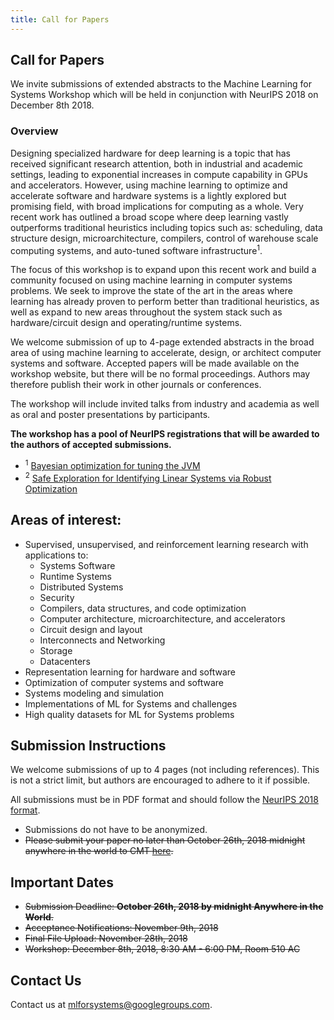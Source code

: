 ```yaml
---
title: Call for Papers
---
```


<div class="inner clearfix">
    <section class="main-content call_for_papers_section">
        <h2>Call for Papers</h2>
        <p>
            We invite submissions of extended abstracts to the Machine Learning for Systems Workshop which will be held in conjunction with NeurIPS 2018 on December 8th 2018.
        </p>
        <h3>Overview</h3>
        <p>
            Designing specialized hardware for deep learning is a topic that has received significant research attention, both in industrial and academic settings, leading to exponential increases in compute capability in GPUs and accelerators. However, using machine learning to optimize and accelerate software and hardware systems is a lightly explored but promising field, with broad implications for computing as a whole. Very recent work has outlined a broad scope where deep learning vastly outperforms traditional heuristics including topics such as: scheduling, data structure design, microarchitecture, compilers, control of warehouse scale computing systems, and auto-tuned software infrastructure<sup>1</sup>.
        </p>
        <p>
            The focus of this workshop is to expand upon this recent work and build a community focused on using machine learning in computer systems problems. We seek to improve the state of the art in the areas where learning has already proven to perform better than traditional heuristics, as well as expand to new areas throughout the system stack such as hardware/circuit design and operating/runtime systems.
        </p>
        <p>
            We welcome submission of up to 4-page extended abstracts in the broad area of using machine learning to accelerate, design, or architect computer systems and software. Accepted papers will be made available on the workshop website, but there will be no formal proceedings. Authors may therefore publish their work in other journals or conferences.
        </p>
        <p>
            The workshop will include invited talks from industry and academia as well as oral and poster presentations by participants.
        </p>
        <p>
            <b>The workshop has a pool of NeurIPS registrations that will be awarded to the authors of accepted submissions.</b>
        </p>
        <ul class="footnotes">
        <li><sup>1</sup> <a href="https://www.youtube.com/watch?v=YhNl468S8CI">Bayesian optimization for tuning the JVM</a></li>
        <li><sup>2</sup> <a href="https://arxiv.org/abs/1711.11165">Safe Exploration for Identifying Linear Systems via Robust Optimization</a></li>
        </ul>
    </section>
</div>
<div class="areas_of_interest_section">
    <div class="inner clearfix">
        <section class="main-content">
            <h2>Areas of interest:</h2>
            <ul>
                <li>Supervised, unsupervised, and reinforcement learning research with applications to:
                    <ul>
                        <li>Systems Software</li>
                        <li>Runtime Systems</li>
                        <li>Distributed Systems</li>
                        <li>Security</li>
                        <li>Compilers, data structures, and code optimization</li>
                        <li>Computer architecture, microarchitecture, and accelerators</li>
                        <li>Circuit design and layout</li>
                        <li>Interconnects and Networking</li>
                        <li>Storage</li>
                        <li>Datacenters</li>
                    </ul>
                </li>
                <li>Representation learning for hardware and software</li>
                <li>Optimization of computer systems and software</li>
                <li>Systems modeling and simulation</li>
                <li>Implementations of ML for Systems and challenges</li>
                <li>High quality datasets for ML for Systems problems</li>
            </ul>
        </section>
    </div>
</div>
<div class="submission_section">
    <div class="inner clearfix">
        <section class="main-content">
            <h2>Submission Instructions</h2>
            <p>
                We welcome submissions of up to 4 pages (not including references). This is not a strict limit, but authors are encouraged to adhere to it if possible.
            </p>
            <p>
                All submissions must be in PDF format and should follow the <a href="https://neurips.cc/Conferences/2018/PaperInformation/StyleFiles">NeurIPS 2018 format</a>.
            </p>
            <ul>
                <li>Submissions do not have to be anonymized.</li>
                <li><del>Please submit your paper no later than October 26th, 2018 midnight anywhere in the world to CMT <a href="https://cmt3.research.microsoft.com/NIPSMLforSystems2018">here</a>.</del></li>
            </ul>
            <h2>Important Dates</h2>
            <ul>
                <li><del>Submission Deadline: <b>October 26th, 2018 by midnight Anywhere in the World</b>.</del></li>
                <li><del>Acceptance Notifications: November 9th, 2018</del></li>
                <li><del>Final File Upload: November 28th, 2018</del></li>
                <li><del>Workshop: December 8th, 2018, 8:30 AM - 6:00 PM, Room 510 AC</del></li>
            </ul>
        </section>
    </div>
</div>
<div class="contact-us-section">
    <div class="inner clearfix">
        <section class="main-content">
            <h2>Contact Us</h2>
            <p>
                Contact us at <a href="mailto:mlforsystems@googlegroups.com">mlforsystems@googlegroups.com</a>.
            </p>
        </section>
    </div>
</div>

